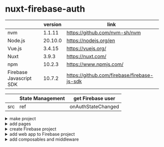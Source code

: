 # nuxt-firebase-auth

|                         | version | link                                        | 
| ----------------------- | ------- | ------------------------------------------- | 
| nvm                     | 1.1.11  | https://github.com/nvm-sh/nvm               | 
| Node.js                 | 20.10.0 | https://nodejs.org/en                       | 
| Vue.js                  | 3.4.15  | https://vuejs.org/                          | 
| Nuxt                    | 3.9.3   | https://nuxt.com/                           | 
| npm                     | 10.2.3  | https://www.npmjs.com/                      | 
| Firebase Javascript SDK | 10.7.2  | https://github.com/firebase/firebase-js-sdk | 

|      | State Management | get Firebase user               | 
| ---- | ---------------- | ------------------------------- | 
| src  | ref              | onAuthStateChanged              | 

<details>
<summary>make project</summary>
<div>

```sh
└$ nvm --version
1.1.11

└$ node --version
v20.10.0

└$ npx nuxi@latest init src

✔ Which package manager would you like to use?
npm
◐ Installing dependencies...                                                                                                                              20:23:40

> postinstall
> nuxt prepare

✔ Types generated in .nuxt                                                                                                                               20:25:07

added 735 packages, and audited 737 packages in 1m

125 packages are looking for funding
  run `npm fund` for details

5 high severity vulnerabilities

To address issues that do not require attention, run:
  npm audit fix

To address all issues (including breaking changes), run:
  npm audit fix --force

Run `npm audit` for details.
✔ Installation completed.                                                                                                                                20:25:07   

✔ Initialize git repository?
No
                                                                                                                                                          20:25:31  
✨ Nuxt project has been created with the v3 template. Next steps:
 › cd src                                                                                                                                                 20:25:31  
 › Start development server with npm run dev  

└$ cd .\src\

└$ npm list vue
nuxt-app@ 
\nuxt-firebase-auth\src
├─┬ nuxt@3.9.3
│ ├─┬ @nuxt/vite-builder@3.9.3
│ │ ├─┬ @vitejs/plugin-vue-jsx@3.1.0
│ │ │ └── vue@3.4.15 deduped
│ │ ├─┬ @vitejs/plugin-vue@5.0.3
│ │ │ └── vue@3.4.15 deduped
│ │ └── vue@3.4.15 deduped
│ ├─┬ @unhead/vue@1.8.10
│ │ └── vue@3.4.15 deduped
│ ├─┬ unplugin-vue-router@0.7.0
│ │ └─┬ @vue-macros/common@1.10.1
│ │   └── vue@3.4.15 deduped
│ └── vue@3.4.15 deduped
├─┬ vue-router@4.2.5
│ └── vue@3.4.15 deduped
└─┬ vue@3.4.15
  └─┬ @vue/server-renderer@3.4.15
    └── vue@3.4.15 deduped

└$ npm --version
10.2.3
```
</div>
</details>

<details>
<summary>add pages</summary>
<div>

```sh
// at .\src\
└$ mkdir pages
```

- src\pages\index.vue
```diff
+<template>
+  <h1>Index page</h1>
+</template>
```

- src\pages\mypage.vue
```diff
+<template>
+  <h1>My page</h1>
+</template>
```

- src\app.vue
```diff
<template>
  <div>
-   <NuxtWelcome />
+   <NuxtPage />
  </div>
</template>
```

- src\nuxt.config.ts
```diff
// https://nuxt.com/docs/api/configuration/nuxt-config
export default defineNuxtConfig({
  devtools: { enabled: true },
+ ssr: false,
})

```
</div>
</details>

<details>
<summary>create Firebase project</summary>
<div>

- Log in: https://firebase.google.com/
- Move to console and create Firebase project
</div>
</details>

<details>
<summary>add web app to Firebase project</summary>
<div>

- add web app to Firebase project at console
- install firebase module
```
└$ npm install -D firebase

└$ npm list firebase
nuxt-app@ 
\nuxt-firebase-auth\src
└── firebase@10.7.2
```
- add plugins
```sh
// at .\src\
└$ mkdir plugins
```
- add runtimeConfig to nuxt.config.ts
- add .env
```
NUXT_PUBLIC_API_KEY=
NUXT_PUBLIC_AUTH_DOMAIN=
NUXT_PUBLIC_PROJECT_ID=
NUXT_PUBLIC_STORAGE_BUCKET=
NUXT_PUBLIC_MESSAGING_SENDER_ID=
NUXT_PUBLIC_APP_ID=
NUXT_PUBLIC_MESSUREMENT_ID=
```
- make src\plugins\firebase.ts
</div>
</details>

<details>
<summary>add composables and middleware</summary>
<div>

```sh
└$ mkdir composables
```
- add src\composables\firebaseAuth.ts

```sh
└$ mkdir middleware
```
- add src\middleware\auth.ts

</div>
</details>